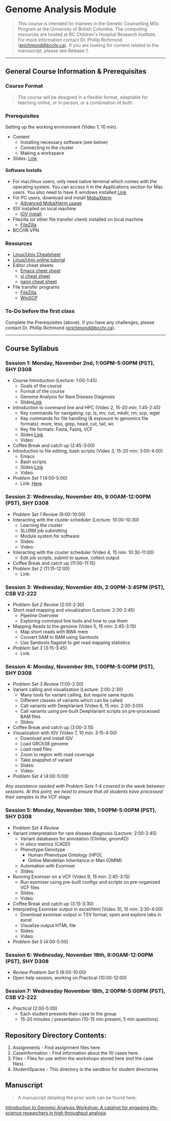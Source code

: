 # Genome Analysis Module
> This course is intended for trainees in the Genetic Counselling MSc Program at the University of British Columbia. The computing resources are hosted at BC Children's Hospital Research Institute.  
> For more information contact Dr. Phillip Richmond (prichmond@bcchr.ca). If you are looking for content related to the manuscript, please see Release 1. 

---

## General Course Information & Prerequisites
### Course Format

> The course will be designed in a flexible format, adaptable for teaching online, or in person, or a combination of both. 

### Prerequisites  
Setting up the working environment (Video 1, 10 min). 
+ Content
  + Installing necessary software (see below) 
  + Connecting to the cluster 
  + Making a workspace 
+ Slides: [Link](https://docs.google.com/presentation/d/1tlas5MAvcKWCngZlg416YuazkYMluegkPhkCTTV-GQ8/edit#slide=id.g9eded813b6_0_58)

#### Software Installs  
+ For mac/linux users, only need native terminal which comes with the operating system.  You can access it in the Applications section for Mac users.  You also need to have X windows installed [Link](https://www.xquartz.org/)
+ For PC users, download and install [MobaXterm](http://mobaxterm.mobatek.net/) 
  + [Advanced MobaXterm usage](https://www.youtube.com/watch?v=Gkl8LD1rwlU)  
+ IGV installed on local machine 
  + [IGV install](https://www.broadinstitute.org/software/igv/log-in) 
+ Filezilla (or other file transfer client) installed on local machine
  + [FileZilla](https://filezilla-project.org/)
+ BCCHR VPN  


### Resources  
+ [Linux/Unix Cheatsheet](https://github.com/Phillip-a-richmond/ARC-Bioinformatics-Training/blob/master/Resources/UnixCheatSheet.pdf) 
+ [Linux/Unix online tutorial](http://www.ee.surrey.ac.uk/Teaching/Unix/) 
+ Editor cheat sheets 
  + [Emacs cheet sheet](http://www.rgrjr.com/emacs/emacs_cheat.html) 
  + [vi cheat sheet](http://www.lagmonster.org/docs/vi.html) 
  + [nano cheat sheet](http://www.codexpedia.com/text-editor/nano-text-editor-command-cheatsheet/) 
+ File transfer programs  
  + [FileZilla](https://filezilla-project.org/)
  + [WinSCP](https://winscp.net/eng/download.php) 
      
### To-Do before the first class  
Complete the Prerequisites (above). If you have any challenges, please contact Dr. Phillip Richmond (prichmond@bcchr.ca). 

---

## Course Syllabus  

### Session 1: Monday, November 2nd, 1:00PM-5:00PM (PST), SHY D308
+ Course Introduction (Lecture: 1:00-1:45)
  + Goals of the course
  + Format of the course
  + Genome Analysis for Rare Disease Diagnosis 
  + Slides[Link](https://docs.google.com/presentation/d/1ow6LICXq9bg-IvUY1k-Kg9vYx5D6-GQh6FNHYK6jUr8/edit#slide=id.p)
+ Introduction to command line and HPC (Video 2, 15-20 min: 1:45-2:45)
  + Key commands for navigating: cp, ls, mv, cut, mkdir, rm, scp, wget
  + Key commands for file handling (& exposure to genomics file formats): more, less, grep, head, cut, tail, wc
  + Key file formats: Fasta, Fastq, VCF
  + Slides:[Link](https://docs.google.com/presentation/d/1VQWdHYdes7AtKdOJMdspQdO3l0x5LsrZ7wYacz0Hfv0/edit#slide=id.ga6a4b9d161_0_0)
  + Video:[]()
+ Coffee Break and catch up (2:45-3:00)
+ Introduction to file editing, bash scripts (Video 3, 15-20 min: 3:00-4:00)
  + Emacs
  + Bash scripts
  + Slides:[Link](https://docs.google.com/presentation/d/19i8z70WvshyPQbU6SKUUlcZzIPDGtN17JX5o2bw6D_Q/edit#slide=id.p)
  + Video:[]()
+ *Problem Set 1* (4:00-5:00)
  + Link: [Here](https://github.com/Phillip-a-richmond/GenomeAnalysisModule/blob/master/Assignments/ProblemSet1/ProblemSet1.txt)

### Session 2: Wednesday, November 4th, 9:00AM-12:00PM (PST), SHY D308
+ *Problem Set 1 Review* (9:00-10:00)
+ Interacting with the cluster scheduler (Lecture: 10:00-10:30)
  + Learning the cluster
  + SLURM job submitting
  + Module system for software
  + Slides: []()
  + Video: []()
+ Interacting with the cluster scheduler (Video 4, 15 min: 10:30-11:00)
  + Edit job scripts, submit to queue, collect output
+ Coffee Break and catch up (11:00-11:15)
+ *Problem Set 2* (11:15-12:00)
  + Link: []()

### Session 3: Wednesday, November 4th, 2:00PM-3:45PM (PST), CSB V2-222
+ *Problem Set 2 Review* (2:00-2:30)
+ Short read mapping and visualization (Lecture: 2:30-2:45)
  + Pipeline Overview
  + Exploring command line tools and how to use them
+ Mapping Reads to the genome (Video 5, 15 min: 2:45-3:15) 
  + Map short reads with BWA mem
  + Convert SAM to BAM using Samtools
  + Use Samtools flagstat to get read mapping statistics
+ *Problem Set 3* (3:15-3:45)
  + Link: []() 

### Session 4: Monday, November 9th, 1:00PM-5:00PM (PST), SHY D308
+ *Problem Set 3 Review* (1:00-2:00)
+ Variant calling and visualization (Lecture: 2:00-2:30)
  + Many tools for variant calling, but require same inputs
  + Different classes of variants which can be called 
  + Call variants with DeepVariant (Video 6, 15 min: 2:30-3:00) 
  + Call variants using pre-built DeepVariant scripts on pre-processed BAM files
  + Slides: []()
+ Coffee Break and catch up (3:00-3:15)
+ Visualization with IGV (Video 7, 10 min: 3:15-4:00)
  + Download and install IGV
  + Load GRCh38 genome
  + Load read files
  + Zoom to region with read coverage
  + Take snapshot of variant
  + Slides: []()
  + Video: []()
+ *Problem Set 4* (4:00-5:00)

_*Any assistance needed with Problem Sets 1-4 covered in the week between sessions. At this point, we need to ensure that all students have processed their samples to the VCF stage.*_

### Session 5: Monday, November 16th, 1:00PM-5:00PM (PST), SHY D308
+ *Problem Set 4 Review*
+ Variant interpretation for rare disease diagnosis (Lecture: 2:00-2:45) 
  + Variant databases for annotation (ClinVar, gnomAD)
  + In silico metrics (CADD)
  + Phenotype:Genotype
    + Human Phenotype Ontology (HPO), 
    + Online Mendelian Inheritance in Man (OMIM)
  + Automation with Exomiser
  + Slides: []()
+ Running Exomiser on a VCF (Video 9, 15 min: 2:45-3:15)
  + Run exomiser using pre-built configs and scripts on pre-organized VCF files
  + Slides: []()
  + Video: []()
+ Coffee Break and catch up (3:15-3:30)
+ Interpreting Exomiser output in excel/html (Video 10, 15 min: 3:30-4:00)
  + Download exomiser output in TSV format, open and explore tabs in excel
  + Visualize output HTML file
  + Slides: []()
  + Video: []()
+ *Problem Set 5* (4:00-5:00)

### Session 6: Wednesday, November 18th, 9:00AM-12:00PM (PST), SHY D308
+ *Review Problem Set 5* (9:00-10:00)
+ Open help session, working on Practical (10:00-12:00)

### Session 7: Wednesday November 18th, 2:00PM-5:00PM (PST), CSB V2-222
+ *Practical* (2:00-5:00)
  + Each student presents their case to the group 
  + 15-20 minutes / presentation (10-15 min present, 5 min questions). 


## Repository Directory Contents:
1. Assignments - Find assignment files here.
2. CaseInformation - Find information about the 10 cases here. 
3. Files - Files for use within the workshops stored here (not the case files).
4. StudentSpaces - This directory is the sandbox for student directories






## Manuscript
> A manuscript detailing the prior work can be found here:

[Introduction to Genomic Analysis Workshop: A catalyst for engaging life-science researchers in high throughput analysis](https://f1000research.com/articles/8-1221)


